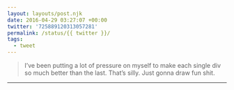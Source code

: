```yaml
---
layout: layouts/post.njk
date: 2016-04-29 03:27:07 +00:00
twitter: '725889120313057281'
permalink: /status/{{ twitter }}/
tags: 
  - tweet
---
```


> I’ve been putting a lot of pressure on myself to make each single div so much better than the last. That’s silly. Just gonna draw fun shit.

---
